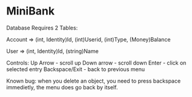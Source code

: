# MiniBank
Database Requires 2 Tables:

Account => (int, Identity)Id, (int)Userid, (int)Type, (Money)Balance

User => (int, Identity)Id, (string)Name

Controls:
Up Arrow - scroll up
Down arrow - scroll down
Enter - click on selected entry
Backspace/Exit - back to previous menu

Known bug:
when you delete an object, you need to press backspace immedietly, the menu does go back by itself.
